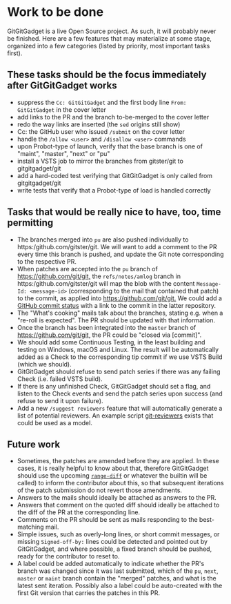 # Work to be done

GitGitGadget is a live Open Source project. As such, it will probably never be
finished. Here are a few features that may materialize at some stage, organized
into a few categories (listed by priority, most important tasks first).

## These tasks should be the focus immediately after GitGitGadget works

- suppress the `Cc: GitGitGadget` and the first body line `From: GitGitGadget` in the cover letter
- add links to the PR and the branch to-be-merged to the cover letter
- redo the way links are inserted (the `sed` origins still show)
- Cc: the GitHub user who issued `/submit` on the cover letter
- handle the `/allow <user>` and `/disallow <user>` commands
- upon Probot-type of launch, verify that the base branch is one of "maint", "master", "next" or "pu"
- install a VSTS job to mirror the branches from gitster/git to gitgitgadget/git
- add a hard-coded test verifying that GitGitGadget is only called from
  gitgitgadget/git
- write tests that verify that a Probot-type of load is handled correctly

## Tasks that would be really nice to have, too, time permitting

- The branches merged into `pu` are also pushed individually to
  https:/github.com/gitster/git. We will want to add a comment to the PR every
  time this branch is pushed, and update the Git note corresponding to the
  respective PR.
- When patches are accepted into the `pu` branch of
  <https://github.com/git/git,> the `refs/notes/amlog` branch in
  https:/github.com/gitster/git will map the blob with the content `Message-Id:
  <message-id>` (corresponding to the mail that contained that patch) to the
  commit, as applied into <https://github.com/git/git.> We could add a [GitHub
  commit status](https://developer.github.com/v3/repos/statuses/) with a link to
  the commit in the latter repository.
- The "What's cooking" mails talk about the branches, stating e.g. when a
  "re-roll is expected". The PR should be updated with that information.
- Once the branch has been integrated into the `master` branch of
  <https://github.com/git/git,> the PR could be "closed via [commit]".
- We should add some Continuous Testing, in the least building and testing on
  Windows, macOS and Linux. The result will be automatically added as a Check to
  the corresponding tip commit if we use VSTS Build (which we should).
- GitGitGadget should refuse to send patch series if there was any failing Check
  (i.e. failed VSTS build).
- If there is any unfinished Check, GitGitGadget should set a flag, and listen
  to the Check events and send the patch series upon success (and refuse to send
  it upon failure).
- Add a new `/suggest reviewers` feature that will automatically generate a
  list of potential reviewers.  An example script [git-reviewers](https://gist.github.com/alekstorm/4949628/)
  exists that could be used as a model.

## Future work

- Sometimes, the patches are amended before they are applied. In these cases, it
  is really helpful to know about that, therefore GitGitGadget should use
  the upcoming
  [`range-diff`](https://public-inbox.org/git/cover.1525361419.git.johannes.schindelin@gmx.de/)
  or whatever the builtin will be called) to inform the contributor about this,
  so that subsequent iterations of the patch submission do not revert those
  amendments.
- Answers to the mails should ideally be attached as answers to the PR.
- Answers that comment on the quoted diff should ideally be attached to the diff
  of the PR at the corresponding line.
- Comments on the PR should be sent as mails responding to the best-matching
  mail.
- Simple issues, such as overly-long lines, or short commit messages, or missing
  `Signed-off-by:` lines could be detected and pointed out by GitGitGadget, and
  where possible, a fixed branch should be pushed, ready for the contributor to
  reset to.
- A label could be added automatically to indicate whether the PR's branch
  was changed since it was last submitted, which of the `pu`, `next`,
  `master` or `maint` branch contain the "merged" patches, and what is the
  latest sent iteration. Possibly also a label could be auto-created with the
  first Git version that carries the patches in this PR.
